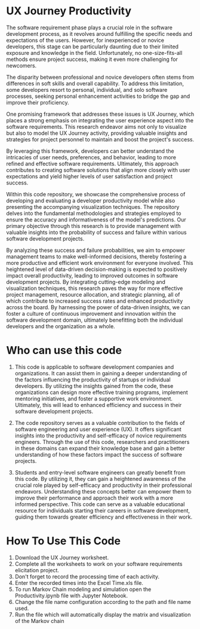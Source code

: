 # UX Journey Productivity
The software requirement phase plays a crucial role in the software development process, as it revolves around fulfilling the specific needs and expectations of the users. However, for inexperienced or novice developers, this stage can be particularly daunting due to their limited exposure and knowledge in the field. Unfortunately, no one-size-fits-all methods ensure project success, making it even more challenging for newcomers.

The disparity between professional and novice developers often stems from differences in soft skills and overall capability. To address this limitation, some developers resort to personal, individual, and solo software processes, seeking personal enhancement activities to bridge the gap and improve their proficiency.

One promising framework that addresses these issues is UX Journey, which places a strong emphasis on integrating the user experience aspect into the software requirements. This research endeavor aims not only to visualize but also to model the UX Journey activity, providing valuable insights and strategies for project personnel to maintain and boost the project's success.

By leveraging this framework, developers can better understand the intricacies of user needs, preferences, and behavior, leading to more refined and effective software requirements. Ultimately, this approach contributes to creating software solutions that align more closely with user expectations and yield higher levels of user satisfaction and project success.

Within this code repository, we showcase the comprehensive process of developing and evaluating a developer productivity model while also presenting the accompanying visualization techniques. The repository delves into the fundamental methodologies and strategies employed to ensure the accuracy and informativeness of the model's predictions. Our primary objective through this research is to provide management with valuable insights into the probability of success and failure within various software development projects.

By analyzing these success and failure probabilities, we aim to empower management teams to make well-informed decisions, thereby fostering a more productive and efficient work environment for everyone involved. This heightened level of data-driven decision-making is expected to positively impact overall productivity, leading to improved outcomes in software development projects. By integrating cutting-edge modeling and visualization techniques, this research paves the way for more effective project management, resource allocation, and strategic planning, all of which contribute to increased success rates and enhanced productivity across the board. By harnessing the power of data-driven insights, we can foster a culture of continuous improvement and innovation within the software development domain, ultimately benefitting both the individual developers and the organization as a whole.

# Who can use this code
1. This code is applicable to software development companies and organizations. It can assist them in gaining a deeper understanding of the factors influencing the productivity of startups or individual developers. By utilizing the insights gained from the code, these organizations can design more effective training programs, implement mentoring initiatives, and foster a supportive work environment. Ultimately, this will lead to enhanced efficiency and success in their software development projects.

2. The code repository serves as a valuable contribution to the fields of software engineering and user experience (UX). It offers significant insights into the productivity and self-efficacy of novice requirements engineers. Through the use of this code, researchers and practitioners in these domains can expand their knowledge base and gain a better understanding of how these factors impact the success of software projects.

3. Students and entry-level software engineers can greatly benefit from this code. By utilizing it, they can gain a heightened awareness of the crucial role played by self-efficacy and productivity in their professional endeavors. Understanding these concepts better can empower them to improve their performance and approach their work with a more informed perspective. This code can serve as a valuable educational resource for individuals starting their careers in software development, guiding them towards greater efficiency and effectiveness in their work.

# How To Use This Code
1. Download the UX Journey worksheet.
2. Complete all the worksheets to work on your software requirements elicitation project.
3. Don't forget to record the processing time of each activity.
4. Enter the recorded times into the Excel Time.xls file.
5. To run Markov Chain modeling and simulation open the Productivity.ipynb file with Jupyter Notebook.
6. Change the file name configuration according to the path and file name used.
7. Run the file which will automatically display the matrix and visualization of the Markov chain
